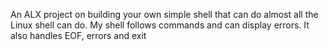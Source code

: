 An ALX project on building your own simple shell that can do almost all the Linux shell can do.
My shell follows commands and can display errors.
It also handles EOF, errors and exit
